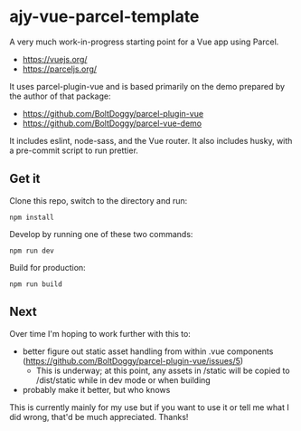 # ajy-vue-parcel-template

A very much work-in-progress starting point for a Vue app using Parcel.

* <https://vuejs.org/>
* <https://parceljs.org/>

It uses parcel-plugin-vue and is based primarily on the demo prepared by the author of that package:

* <https://github.com/BoltDoggy/parcel-plugin-vue>
* <https://github.com/BoltDoggy/parcel-vue-demo>

It includes eslint, node-sass, and the Vue router. It also includes husky, with a pre-commit script
to run prettier.

## Get it

Clone this repo, switch to the directory and run:

```
npm install
```

Develop by running one of these two commands:

```
npm run dev
```

Build for production:

```
npm run build
```

## Next

Over time I'm hoping to work further with this to:

* better figure out static asset handling from within .vue components (https://github.com/BoltDoggy/parcel-plugin-vue/issues/5)
  * This is underway; at this point, any assets in /static will be copied to /dist/static while in dev mode or when building
* probably make it better, but who knows

This is currently mainly for my use but if you want to use it or tell me what I did wrong, that'd be much appreciated. Thanks!
